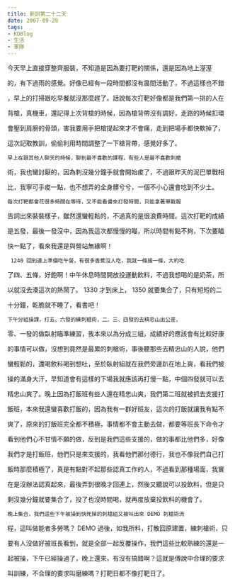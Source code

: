 ```yaml
---
title: 新訓第二十二天
date: 2007-09-28
tags:
- KDBlog
- 生活
- 軍隊
---
```

今天早上直接穿整齊服裝，不知道是因為要打靶的關係，還是因為地上溼溼

的，有下過雨的感覺。好像已經有一段時間都沒有晨間活動了，不過這樣也不錯

，早上的打掃跟吃早餐就沒那麼趕了。話說每次打靶好像都是我們第一排的人在

背槍，真機車，還記得上次背槍的時候，因為槍背帶沒有調好，走路的時候扣環

會壓到肩膀的骨頭，害我要用手把槍提起來才不會痛，走到把場手都快軟掉了，

這次記取教訓，偷偷利用時間調整了一下槍背帶，感覺好多了。

    早上在跟其他人聊天的時候，聊到最不喜歡的課程，有些人是最不喜歡刺槍

術，我也蠻討厭的，因為刺沒幾分鐘手就會開始痠了，不過跟昨天的泥巴單戰相

比，我寧可手痠一點，也不想弄的全身髒兮兮，一個不小心還會吃到不少土。

    每次打靶都會花很多時間在等待，又不能看書來打發時間，只能拿著單戰報

告詞出來裝裝樣子，雖然還蠻輕鬆的，不過真的是很浪費時間。這次打靶的成績

是五發，最後一發沒中，因為我這次都慢慢的瞄，所以時間有點不夠，下次要瞄

快一點了，看來我還是與營站無緣啊！

     1240 回到連上準備吃午餐，有很多香蕉沒人吃，我就一條接一條，大約吃

了四、五條，好飽啊！中午休息時間開放投運動飲料，不過我想喝的是奶茶，所

以就沒去湊這次的熱鬧了。 1330 才到床上， 1350 就要集合了，只有短短的二

十分鐘，乾脆就不睡了，看書吧！

    下午分組操課，打五、六發的練刺槍術，二、三、四發的去精忠山出公差，

零、一發的做臥射瞄準練習，我本來以為分成三組，成績好的應該會有比較好康

的事情可以做，沒想到竟然是最累的刺槍術，事後聽那些去精忠山的人說，他們

蠻輕鬆的，還喝飲料喝到想吐，至於臥射組就在我們旁邊趴在地上爽，看我們被

操的滿身大汗，早知道會有這樣的下場我就應該再打慢一點，中個四發就可以去

精忠山爽了。晚上因為打飯班有些人還在精忠山爽，我們第二班就被抓去支援打

飯班，本來我還蠻喜歡打飯的，因為我有一群好班友，這次的打飯就讓我有點不

爽了，原來的打飯班完全都不積極，事情都不會主動去做，都要等班長下命令才

看到他們心不甘情不願的做，反到是我們這些支援的，做的事都比他們多，好像

我們才是打飯班，他們只是來支援的，我看他們那付德行，我也不像我們自己打

飯時那麼積極了，真是有點對不起那些認真工作的人，不過看到那種場面，我實

在是沒辦法認真起來，最後弄到很晚才回連上，然後又聽說可以投飲料，但是只

剩沒幾分鐘就要集合了，投了也沒時間喝，就再度放棄投飲料的機會了。

    晚上集合，我們這些下午被操到快死掉的刺槍組又被叫出來 DEMO 刺槍術流

程，這叫做能者多勞嗎？ DEMO 過後，如我所料，打散回原建置，練刺槍術，只

要有人沒做好被班長看到，就是全部一起反覆操作，我們這些比較熟練的還是一

起被操，下午已經操過了，晚上還來，有沒有搞錯啊？這就是傳說中合理的要求

叫訓練，不合理的要求叫磨練嗎？打靶日都不像打靶日了。

